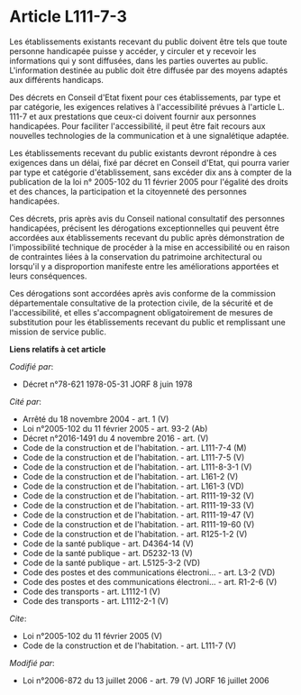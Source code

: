 # Article L111-7-3

Les établissements existants recevant du public doivent être tels que toute personne handicapée puisse y accéder, y circuler
et y recevoir les informations qui y sont diffusées, dans les parties ouvertes au public. L'information destinée au public
doit être diffusée par des moyens adaptés aux différents handicaps. 

Des décrets en Conseil d'Etat fixent pour ces établissements, par type et par catégorie, les exigences relatives à
l'accessibilité prévues à l'article L. 111-7 et aux prestations que ceux-ci doivent fournir aux personnes handicapées. Pour
faciliter l'accessibilité, il peut être fait recours aux nouvelles technologies de la communication et à une signalétique
adaptée. 

Les établissements recevant du public existants devront répondre à ces exigences dans un délai, fixé par décret en Conseil
d'Etat, qui pourra varier par type et catégorie d'établissement, sans excéder dix ans à compter de la publication de la loi
n° 2005-102 du 11 février 2005 pour l'égalité des droits et des chances, la participation et la citoyenneté des personnes
handicapées. 

Ces décrets, pris après avis du Conseil national consultatif des personnes handicapées, précisent les dérogations
exceptionnelles qui peuvent être accordées aux établissements recevant du public après démonstration de l'impossibilité
technique de procéder à la mise en accessibilité ou en raison de contraintes liées à la conservation du patrimoine
architectural ou lorsqu'il y a disproportion manifeste entre les améliorations apportées et leurs conséquences. 

Ces dérogations sont accordées après avis conforme de la commission départementale consultative de la protection civile, de
la sécurité et de l'accessibilité, et elles s'accompagnent obligatoirement de mesures de substitution pour les établissements
recevant du public et remplissant une mission de service public.

**Liens relatifs à cet article**

_Codifié par_:

  - Décret n°78-621 1978-05-31 JORF 8 juin 1978

_Cité par_:

  - Arrêté du 18 novembre 2004 - art. 1 (V)
  - Loi n°2005-102 du 11 février 2005 - art. 93-2 (Ab)
  - Décret n°2016-1491 du 4 novembre 2016 - art. (V)
  - Code de la construction et de l'habitation. - art. L111-7-4 (M)
  - Code de la construction et de l'habitation. - art. L111-7-5 (V)
  - Code de la construction et de l'habitation. - art. L111-8-3-1 (V)
  - Code de la construction et de l'habitation. - art. L161-2 (V)
  - Code de la construction et de l'habitation. - art. L161-3 (VD)
  - Code de la construction et de l'habitation. - art. R111-19-32 (V)
  - Code de la construction et de l'habitation. - art. R111-19-33 (V)
  - Code de la construction et de l'habitation. - art. R111-19-47 (V)
  - Code de la construction et de l'habitation. - art. R111-19-60 (V)
  - Code de la construction et de l'habitation. - art. R125-1-2 (V)
  - Code de la santé publique - art. D4364-14 (V)
  - Code de la santé publique - art. D5232-13 (V)
  - Code de la santé publique - art. L5125-3-2 (VD)
  - Code des postes et des communications électroni... - art. L3-2 (VD)
  - Code des postes et des communications électroni... - art. R1-2-6 (V)
  - Code des transports - art. L1112-1 (V)
  - Code des transports - art. L1112-2-1 (V)

_Cite_:

  - Loi n°2005-102 du 11 février 2005 (V)
  - Code de la construction et de l'habitation. - art. L111-7 (V)

_Modifié par_:

  - Loi n°2006-872 du 13 juillet 2006 - art. 79 (V) JORF 16 juillet 2006
